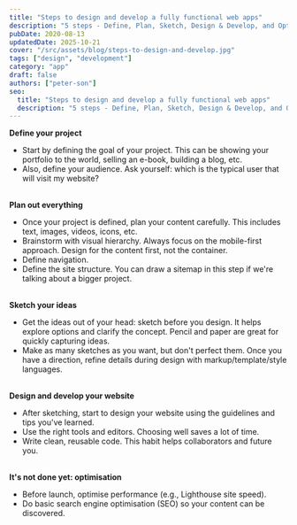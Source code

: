 ```yaml
---
title: "Steps to design and develop a fully functional web apps"
description: "5 steps - Define, Plan, Sketch, Design & Develop, and Optimise"
pubDate: 2020-08-13
updatedDate: 2025-10-21
cover: "/src/assets/blog/steps-to-design-and-develop.jpg"
tags: ["design", "development"]
category: "app"
draft: false
authors: ["peter-son"]
seo:
  title: "Steps to design and develop a fully functional web apps"
  description: "5 steps - Define, Plan, Sketch, Design & Develop, and Optimise"
---
```


**Define your project**

- Start by defining the goal of your project. This can be showing your portfolio to the world, selling an e-book, building a blog, etc.
- Also, define your audience. Ask yourself: which is the typical user that will visit my website?
<br><br>

**Plan out everything**

- Once your project is defined, plan your content carefully. This includes text, images, videos, icons, etc.
- Brainstorm with visual hierarchy. Always focus on the mobile-first approach. Design for the content first, not the container.
- Define navigation.
- Define the site structure. You can draw a sitemap in this step if we're talking about a bigger project.
<br><br>

**Sketch your ideas**

- Get the ideas out of your head: sketch before you design. It helps explore options and clarify the concept. Pencil and paper are great for quickly capturing ideas.
- Make as many sketches as you want, but don't perfect them. Once you have a direction, refine details during design with markup/template/style languages.
<br><br>

**Design and develop your website**

- After sketching, start to design your website using the guidelines and tips you've learned.
- Use the right tools and editors. Choosing well saves a lot of time.
- Write clean, reusable code. This habit helps collaborators and future you.
<br><br>

**It's not done yet: optimisation**

- Before launch, optimise performance (e.g., Lighthouse site speed).
- Do basic search engine optimisation (SEO) so your content can be discovered.